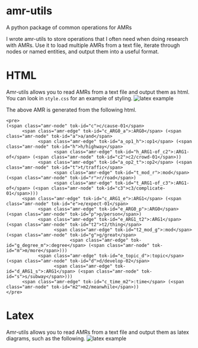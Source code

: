 # amr-utils
A python package of common operations for AMRs


I wrote amr-utils to store operations that I often need when doing research with AMRs. Use it to load multiple AMRs from a text file, iterate through nodes or named entities, and output them into a useful format.

# HTML
Amr-utils allows you to read AMRs from a text file and output them as html. You can look in `style.css` for an example of styling. 
![latex example](https://github.com/ablodge/amr-utils/blob/master/html_ex.PNG)

The above AMR is generated from the following html.

```
<pre>
(<span class="amr-node" tok-id="c">c/cause-01</span>
      <span class="amr-edge" tok-id="c_ARG0_a">:ARG0</span> (<span class="amr-node" tok-id="a">a/and</span>
            <span class="amr-edge" tok-id="a_op1_h">:op1</span> (<span class="amr-node" tok-id="h">h/highway</span>
                  <span class="amr-edge" tok-id="h_ARG1-of_c2">:ARG1-of</span> (<span class="amr-node" tok-id="c2">c2/crowd-01</span>))
            <span class="amr-edge" tok-id="a_op2_t">:op2</span> (<span class="amr-node" tok-id="t">t/traffic</span>
                  <span class="amr-edge" tok-id="t_mod_r">:mod</span> (<span class="amr-node" tok-id="r">r/road</span>)
                  <span class="amr-edge" tok-id="t_ARG1-of_c3">:ARG1-of</span> (<span class="amr-node" tok-id="c3">c3/complicate-01</span>)))
      <span class="amr-edge" tok-id="c_ARG1_e">:ARG1</span> (<span class="amr-node" tok-id="e">e/expect-01</span>
            <span class="amr-edge" tok-id="e_ARG0_p">:ARG0</span> (<span class="amr-node" tok-id="p">p/person</span>)
            <span class="amr-edge" tok-id="e_ARG1_t2">:ARG1</span> (<span class="amr-node" tok-id="t2">t2/thing</span>
                  <span class="amr-edge" tok-id="t2_mod_g">:mod</span> (<span class="amr-node" tok-id="g">g/great</span>
                        <span class="amr-edge" tok-id="g_degree_m">:degree</span> (<span class="amr-node" tok-id="m">m/more</span>)))
            <span class="amr-edge" tok-id="e_topic_d">:topic</span> (<span class="amr-node" tok-id="d">d/develop-02</span>
                  <span class="amr-edge" tok-id="d_ARG1_s">:ARG1</span> (<span class="amr-node" tok-id="s">s/subway</span>)))
      <span class="amr-edge" tok-id="c_time_m2">:time</span> (<span class="amr-node" tok-id="m2">m2/meanwhile</span>))
</pre>
```


# Latex
Amr-utils allows you to read AMRs from a text file and output them as latex diagrams, such as the following.
![latex example](https://github.com/ablodge/amr-utils/blob/master/latex_ex.PNG)
